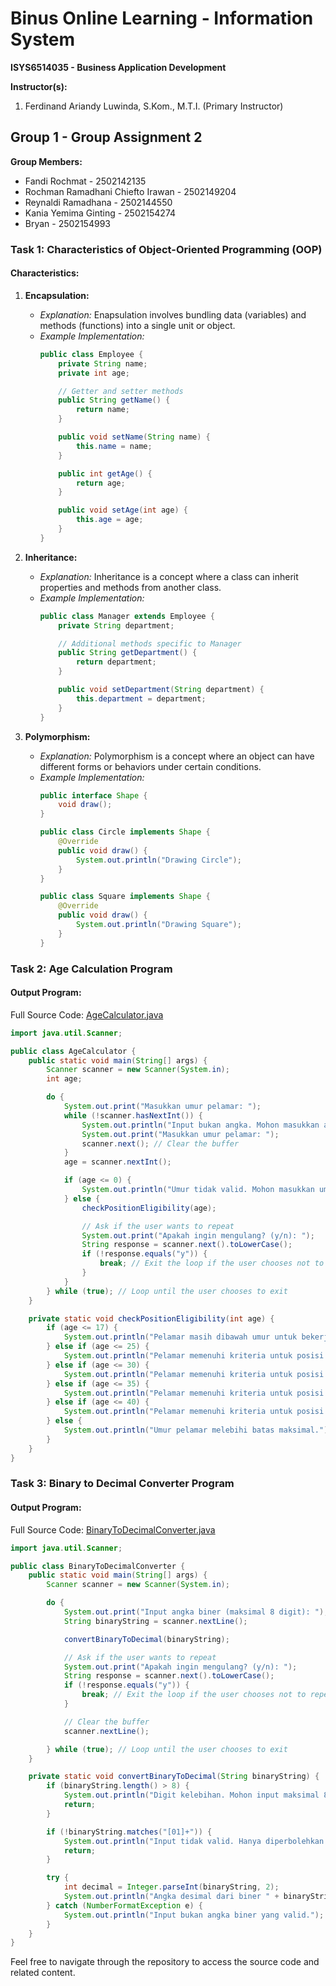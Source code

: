# Binus Online Learning - Information System
**ISYS6514035 - Business Application Development**

**Instructor(s):**
1. Ferdinand Ariandy Luwinda, S.Kom., M.T.I. (Primary Instructor)

## Group 1 - Group Assignment 2

**Group Members:**
- Fandi Rochmat - 2502142135
- Rochman Ramadhani Chiefto Irawan - 2502149204
- Reynaldi Ramadhana - 2502144550
- Kania Yemima Ginting - 2502154274
- Bryan - 2502154993

### Task 1: Characteristics of Object-Oriented Programming (OOP)

#### Characteristics:

1. **Encapsulation:**
   - *Explanation:* Enapsulation involves bundling data (variables) and methods (functions) into a single unit or object.
   - *Example Implementation:*
     ```java
     public class Employee {
         private String name;
         private int age;

         // Getter and setter methods
         public String getName() {
             return name;
         }

         public void setName(String name) {
             this.name = name;
         }

         public int getAge() {
             return age;
         }

         public void setAge(int age) {
             this.age = age;
         }
     }
     ```

2. **Inheritance:**
   - *Explanation:* Inheritance is a concept where a class can inherit properties and methods from another class.
   - *Example Implementation:*
     ```java
     public class Manager extends Employee {
         private String department;

         // Additional methods specific to Manager
         public String getDepartment() {
             return department;
         }

         public void setDepartment(String department) {
             this.department = department;
         }
     }
     ```

3. **Polymorphism:**
   - *Explanation:* Polymorphism is a concept where an object can have different forms or behaviors under certain conditions.
   - *Example Implementation:*
     ```java
     public interface Shape {
         void draw();
     }

     public class Circle implements Shape {
         @Override
         public void draw() {
             System.out.println("Drawing Circle");
         }
     }

     public class Square implements Shape {
         @Override
         public void draw() {
             System.out.println("Drawing Square");
         }
     }
     ```

### Task 2: Age Calculation Program

#### Output Program:

Full Source Code: [AgeCalculator.java](https://github.com/rochmanramadhani/bol-business-application-development/blob/main/TK_2/src/AgeCalculator.java)

```java
import java.util.Scanner;

public class AgeCalculator {
    public static void main(String[] args) {
        Scanner scanner = new Scanner(System.in);
        int age;

        do {
            System.out.print("Masukkan umur pelamar: ");
            while (!scanner.hasNextInt()) {
                System.out.println("Input bukan angka. Mohon masukkan angka.");
                System.out.print("Masukkan umur pelamar: ");
                scanner.next(); // Clear the buffer
            }
            age = scanner.nextInt();

            if (age <= 0) {
                System.out.println("Umur tidak valid. Mohon masukkan umur yang lebih dari 0.");
            } else {
                checkPositionEligibility(age);

                // Ask if the user wants to repeat
                System.out.print("Apakah ingin mengulang? (y/n): ");
                String response = scanner.next().toLowerCase();
                if (!response.equals("y")) {
                    break; // Exit the loop if the user chooses not to repeat
                }
            }
        } while (true); // Loop until the user chooses to exit
    }

    private static void checkPositionEligibility(int age) {
        if (age <= 17) {
            System.out.println("Pelamar masih dibawah umur untuk bekerja.");
        } else if (age <= 25) {
            System.out.println("Pelamar memenuhi kriteria untuk posisi Staff.");
        } else if (age <= 30) {
            System.out.println("Pelamar memenuhi kriteria untuk posisi Officer.");
        } else if (age <= 35) {
            System.out.println("Pelamar memenuhi kriteria untuk posisi Supervisor.");
        } else if (age <= 40) {
            System.out.println("Pelamar memenuhi kriteria untuk posisi Manager.");
        } else {
            System.out.println("Umur pelamar melebihi batas maksimal.");
        }
    }
}
```

### Task 3: Binary to Decimal Converter Program

#### Output Program:

Full Source Code: [BinaryToDecimalConverter.java](https://github.com/rochmanramadhani/bol-business-application-development/blob/main/TK_2/src/BinaryToDecimalConverter.java)

```java
import java.util.Scanner;

public class BinaryToDecimalConverter {
    public static void main(String[] args) {
        Scanner scanner = new Scanner(System.in);

        do {
            System.out.print("Input angka biner (maksimal 8 digit): ");
            String binaryString = scanner.nextLine();

            convertBinaryToDecimal(binaryString);

            // Ask if the user wants to repeat
            System.out.print("Apakah ingin mengulang? (y/n): ");
            String response = scanner.next().toLowerCase();
            if (!response.equals("y")) {
                break; // Exit the loop if the user chooses not to repeat
            }

            // Clear the buffer
            scanner.nextLine();

        } while (true); // Loop until the user chooses to exit
    }

    private static void convertBinaryToDecimal(String binaryString) {
        if (binaryString.length() > 8) {
            System.out.println("Digit kelebihan. Mohon input maksimal 8 digit.");
            return;
        }

        if (!binaryString.matches("[01]+")) {
            System.out.println("Input tidak valid. Hanya diperbolehkan angka biner (0 atau 1).");
            return;
        }

        try {
            int decimal = Integer.parseInt(binaryString, 2);
            System.out.println("Angka desimal dari biner " + binaryString + " adalah: " + decimal);
        } catch (NumberFormatException e) {
            System.out.println("Input bukan angka biner yang valid.");
        }
    }
}
```

Feel free to navigate through the repository to access the source code and related content.